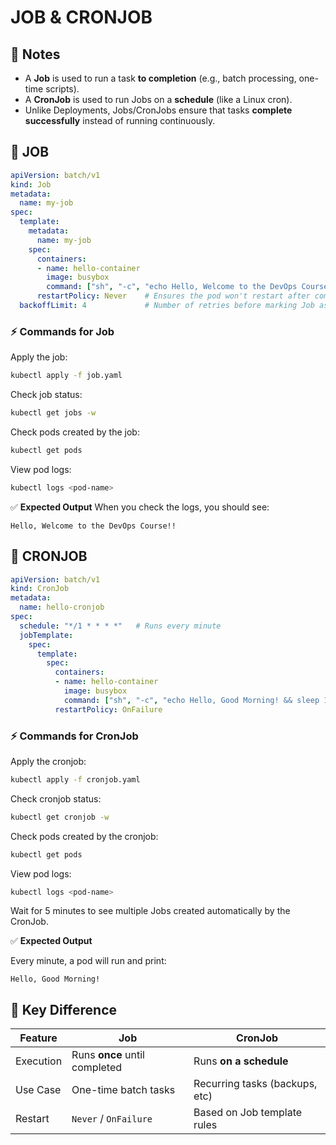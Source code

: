 # JOB & CRONJOB
## 📌 Notes
- A **Job** is used to run a task **to completion** (e.g., batch processing, one-time scripts).  
- A **CronJob** is used to run Jobs on a **schedule** (like a Linux cron).  
- Unlike Deployments, Jobs/CronJobs ensure that tasks **complete successfully** instead of running continuously.  

## 📝 JOB
```yaml
apiVersion: batch/v1
kind: Job
metadata:
  name: my-job
spec:
  template:
    metadata:
      name: my-job
    spec:
      containers:
      - name: hello-container
        image: busybox
        command: ["sh", "-c", "echo Hello, Welcome to the DevOps Course!! && sleep 10"]
      restartPolicy: Never    # Ensures the pod won't restart after completion
  backoffLimit: 4             # Number of retries before marking Job as failed
````

### ⚡ Commands for Job
Apply the job:
```bash
kubectl apply -f job.yaml
```

Check job status:
```bash
kubectl get jobs -w
```

Check pods created by the job:
```bash
kubectl get pods
```

View pod logs:
```bash
kubectl logs <pod-name>
```

✅ **Expected Output**
When you check the logs, you should see:
```
Hello, Welcome to the DevOps Course!!
```

## 📝 CRONJOB
```yaml
apiVersion: batch/v1
kind: CronJob
metadata:
  name: hello-cronjob
spec:
  schedule: "*/1 * * * *"   # Runs every minute
  jobTemplate:
    spec:
      template:
        spec:
          containers:
          - name: hello-container
            image: busybox
            command: ["sh", "-c", "echo Hello, Good Morning! && sleep 10"]
          restartPolicy: OnFailure
```

### ⚡ Commands for CronJob
Apply the cronjob:
```bash
kubectl apply -f cronjob.yaml
```

Check cronjob status:
```bash
kubectl get cronjob -w
```

Check pods created by the cronjob:
```bash
kubectl get pods
```

View pod logs:
```bash
kubectl logs <pod-name>
```

Wait for 5 minutes to see multiple Jobs created automatically by the CronJob.

✅ **Expected Output**

Every minute, a pod will run and print:

```
Hello, Good Morning!
```

## 🚀 Key Difference

| Feature   | Job                           | CronJob                        |
| --------- | ----------------------------- | ------------------------------ |
| Execution | Runs **once** until completed | Runs **on a schedule**         |
| Use Case  | One-time batch tasks          | Recurring tasks (backups, etc) |
| Restart   | `Never` / `OnFailure`         | Based on Job template rules    |
